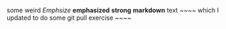 some weird *Emphsize* __emphasized__ **strong**  __markdown__ text ~~~~ which I updated to do some git pull exercise ~~~~
